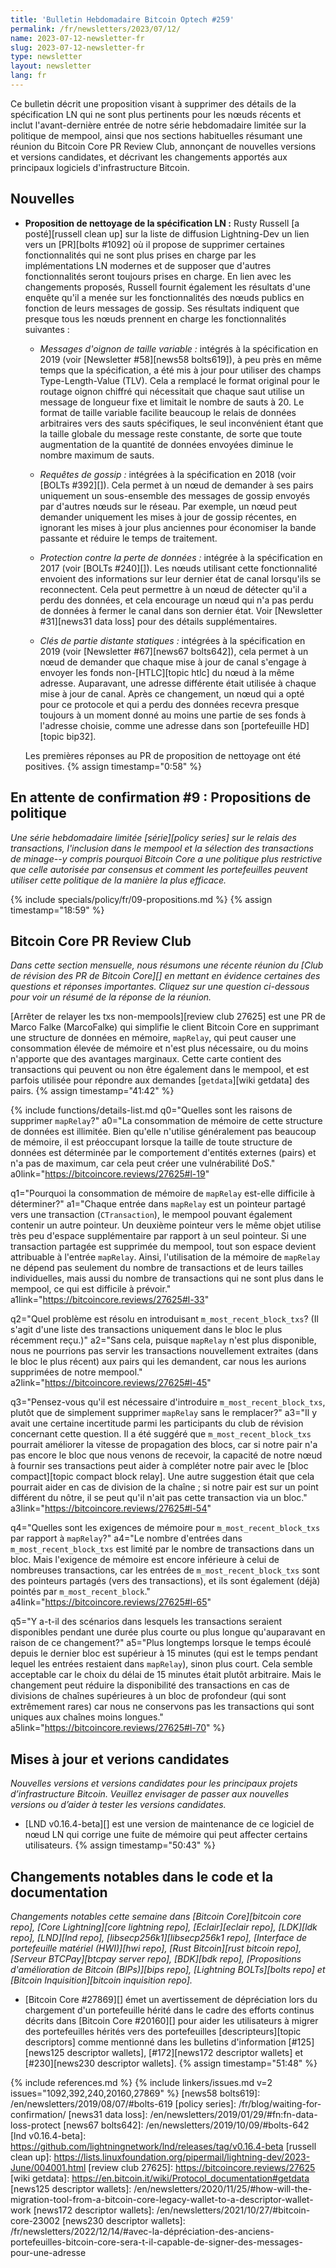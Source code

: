 ```yaml
---
title: 'Bulletin Hebdomadaire Bitcoin Optech #259'
permalink: /fr/newsletters/2023/07/12/
name: 2023-07-12-newsletter-fr
slug: 2023-07-12-newsletter-fr
type: newsletter
layout: newsletter
lang: fr
---
```

Ce bulletin décrit une proposition visant à supprimer des détails de la spécification LN qui ne sont plus pertinents pour les
nœuds récents et inclut l'avant-dernière entrée de notre série hebdomadaire limitée sur la politique de mempool, ainsi que nos
sections habituelles résumant une réunion du Bitcoin Core PR Review Club, annonçant de nouvelles versions et versions candidates,
et décrivant les changements apportés aux principaux logiciels d'infrastructure Bitcoin.

## Nouvelles

- **Proposition de nettoyage de la spécification LN :** Rusty Russell [a posté][russell clean up] sur la liste de diffusion
  Lightning-Dev un lien vers un [PR][bolts #1092] où il propose de supprimer certaines fonctionnalités qui ne sont plus
  prises en charge par les implémentations LN modernes et de supposer que d'autres fonctionnalités seront toujours prises en charge.
  En lien avec les changements proposés, Russell fournit également les résultats d'une enquête qu'il a menée sur les fonctionnalités
  des nœuds publics en fonction de leurs messages de gossip. Ses résultats indiquent que presque tous les nœuds prennent en charge
  les fonctionnalités suivantes :

  - *Messages d'oignon de taille variable :* intégrés à la spécification en 2019
    (voir [Newsletter #58][news58 bolts619]), à peu près en même temps que la spécification, a été mis à jour pour utiliser des
    champs Type-Length-Value (TLV). Cela a remplacé le format original pour le routage oignon chiffré qui nécessitait que chaque
    saut utilise un message de longueur fixe et limitait le nombre de sauts à 20. Le format de taille variable facilite beaucoup le
    relais de données arbitraires vers des sauts spécifiques, le seul inconvénient étant que la taille globale du message reste
    constante, de sorte que toute augmentation de la quantité de données envoyées diminue le nombre maximum de sauts.

  - *Requêtes de gossip :* intégrées à la spécification en 2018 (voir [BOLTs #392][]).
    Cela permet à un nœud de demander à ses pairs uniquement un sous-ensemble des messages de gossip envoyés par d'autres nœuds sur
    le réseau. Par exemple, un nœud peut demander uniquement les mises à jour de gossip récentes, en ignorant les mises à jour plus
    anciennes pour économiser la bande passante et réduire le temps de traitement.

  - *Protection contre la perte de données :* intégrée à la spécification en 2017 (voir [BOLTs #240][]).
    Les nœuds utilisant cette fonctionnalité envoient des informations sur leur dernier état de canal lorsqu'ils se reconnectent.
    Cela peut permettre à un nœud de détecter qu'il a perdu des données, et cela encourage un nœud qui n'a pas perdu de données à
    fermer le canal dans son dernier état. Voir [Newsletter #31][news31 data loss] pour des détails supplémentaires.

  - *Clés de partie distante statiques :* intégrées à la spécification en 2019
    (voir [Newsletter #67][news67 bolts642]), cela permet à un nœud de demander que chaque mise à jour de canal s'engage à envoyer
    les fonds non-[HTLC][topic htlc] du nœud à la même adresse. Auparavant, une adresse différente était utilisée à chaque mise à
    jour de canal. Après ce changement, un nœud qui a opté pour ce protocole et qui a perdu des données recevra presque toujours à
    un moment donné au moins une partie de ses fonds à l'adresse choisie, comme une adresse dans son [portefeuille HD][topic bip32].

  Les premières réponses au PR de proposition de nettoyage ont été positives. {% assign timestamp="0:58" %}

## En attente de confirmation #9 : Propositions de politique

_Une série hebdomadaire limitée [série][policy series] sur le relais des transactions, l'inclusion dans le mempool et la sélection
des transactions de minage--y compris pourquoi Bitcoin Core a une politique plus restrictive que celle autorisée par consensus et
comment les portefeuilles peuvent utiliser cette politique de la manière la plus efficace._

{% include specials/policy/fr/09-propositions.md %} {% assign timestamp="18:59" %}

## Bitcoin Core PR Review Club

*Dans cette section mensuelle, nous résumons une récente réunion du [Club de révision des PR de Bitcoin Core][]
en mettant en évidence certaines des questions et réponses importantes. Cliquez sur
une question ci-dessous pour voir un résumé de la réponse de la réunion.*

[Arrêter de relayer les txs non-mempools][review club 27625]
est une PR de Marco Falke (MarcoFalke) qui simplifie le client Bitcoin Core
en supprimant une structure de données en mémoire, `mapRelay`, qui peut
causer une consommation élevée de mémoire et n'est plus nécessaire, ou du moins
n'apporte que des avantages marginaux.
Cette carte contient des transactions qui peuvent ou non être également dans le mempool,
et est parfois utilisée pour répondre aux demandes [`getdata`][wiki getdata] des pairs. {% assign timestamp="41:42" %}

{% include functions/details-list.md
  q0="Quelles sont les raisons de supprimer `mapRelay`?"
  a0="La consommation de mémoire de cette structure de données est illimitée.
      Bien qu'elle n'utilise généralement pas beaucoup de mémoire, il est préoccupant lorsque
      la taille de toute structure de données est déterminée par le comportement
      d'entités externes (pairs) et n'a pas de maximum, car cela peut créer
      une vulnérabilité DoS."
  a0link="https://bitcoincore.reviews/27625#l-19"

  q1="Pourquoi la consommation de mémoire de `mapRelay` est-elle difficile à déterminer?"
  a1="Chaque entrée dans `mapRelay` est un pointeur partagé vers une transaction
      (`CTransaction`), le mempool pouvant également contenir un autre pointeur.
      Un deuxième pointeur vers le même objet utilise très peu d'espace supplémentaire
      par rapport à un seul pointeur.
      Si une transaction partagée est supprimée du mempool,
      tout son espace devient attribuable à l'entrée `mapRelay`.
      Ainsi, l'utilisation de la mémoire de `mapRelay` ne dépend pas seulement du nombre
      de transactions et de leurs tailles individuelles, mais aussi du nombre
      de transactions qui ne sont plus dans le mempool, ce qui est difficile
      à prévoir."
  a1link="https://bitcoincore.reviews/27625#l-33"

  q2="Quel problème est résolu en introduisant `m_most_recent_block_txs`?
      (Il s'agit d'une liste des transactions uniquement dans le bloc le plus récemment reçu.)"
  a2="Sans cela, puisque `mapRelay` n'est plus disponible, nous ne pourrions pas
      servir les transactions nouvellement extraites (dans le bloc le plus récent)
      aux pairs qui les demandent, car nous les aurions supprimées de
      notre mempool."
  a2link="https://bitcoincore.reviews/27625#l-45"

  q3="Pensez-vous qu'il est nécessaire d'introduire `m_most_recent_block_txs`,
      plutôt que de simplement supprimer `mapRelay` sans le remplacer?"
  a3="Il y avait une certaine incertitude parmi les participants du club de révision concernant cette question.
      Il a été suggéré que `m_most_recent_block_txs` pourrait améliorer la vitesse de propagation des blocs,
      car si notre pair n'a pas encore le bloc que nous venons de recevoir, la capacité de notre nœud à fournir ses transactions
      peut aider à compléter notre pair avec le [bloc compact][topic compact block relay].
      Une autre suggestion était que cela pourrait aider en cas de division de la chaîne ;
      si notre pair est sur un point différent du nôtre, il se peut qu'il n'ait pas cette
      transaction via un bloc."
  a3link="https://bitcoincore.reviews/27625#l-54"

  q4="Quelles sont les exigences de mémoire pour `m_most_recent_block_txs`
      par rapport à `mapRelay`?"
  a4="Le nombre d'entrées dans `m_most_recent_block_txs` est limité par
      le nombre de transactions dans un bloc. Mais l'exigence de mémoire
      est encore inférieure à celui de nombreuses transactions, car les entrées
      de `m_most_recent_block_txs` sont des pointeurs partagés (vers des transactions), et ils sont
      également (déjà) pointés par `m_most_recent_block`."
  a4link="https://bitcoincore.reviews/27625#l-65"

  q5="Y a-t-il des scénarios dans lesquels les transactions seraient disponibles
      pendant une durée plus courte ou plus longue qu'auparavant en raison de ce changement?"
  a5="Plus longtemps lorsque le temps écoulé depuis le dernier bloc est supérieur à 15 minutes
      (qui est le temps pendant lequel les entrées restaient dans `mapRelay`), sinon plus court.
      Cela semble acceptable car le choix du délai de 15 minutes était plutôt arbitraire.
      Mais le changement peut réduire la disponibilité des transactions en cas de
      divisions de chaînes supérieures à un bloc de profondeur (qui sont extrêmement rares)
      car nous ne conservons pas les transactions qui sont uniques aux chaînes moins longues."
  a5link="https://bitcoincore.reviews/27625#l-70"
%}

## Mises à jour et verions candidates

*Nouvelles versions et versions candidates pour les principaux projets d’infrastructure
Bitcoin. Veuillez envisager de passer aux nouvelles versions ou d’aider à tester
les versions candidates.*

- [LND v0.16.4-beta][] est une version de maintenance de ce logiciel de nœud LN
  qui corrige une fuite de mémoire qui peut affecter certains utilisateurs. {% assign timestamp="50:43" %}

## Changements notables dans le code et la documentation

*Changements notables cette semaine dans [Bitcoin Core][bitcoin core repo], [Core
Lightning][core lightning repo], [Eclair][eclair repo], [LDK][ldk repo],
[LND][lnd repo], [libsecp256k1][libsecp256k1 repo], [Interface de portefeuille
matériel (HWI)][hwi repo], [Rust Bitcoin][rust bitcoin repo], [Serveur BTCPay][btcpay server repo],
[BDK][bdk repo], [Propositions d'amélioration de Bitcoin (BIPs)][bips repo], [Lightning BOLTs][bolts repo] et
[Bitcoin Inquisition][bitcoin inquisition repo].*

- [Bitcoin Core #27869][] émet un avertissement de dépréciation lors du chargement d'un
  portefeuille hérité dans le cadre des efforts continus décrits dans [Bitcoin Core #20160][]
  pour aider les utilisateurs à migrer des portefeuilles hérités vers des portefeuilles [descripteurs][topic descriptors]
  comme mentionné dans les bulletins d'information [#125][news125 descriptor wallets],
  [#172][news172 descriptor wallets] et [#230][news230 descriptor wallets]. {% assign timestamp="51:48" %}

{% include references.md %}
{% include linkers/issues.md v=2 issues="1092,392,240,20160,27869" %}
[news58 bolts619]: /en/newsletters/2019/08/07/#bolts-619
[policy series]: /fr/blog/waiting-for-confirmation/
[news31 data loss]: /en/newsletters/2019/01/29/#fn:fn-data-loss-protect
[news67 bolts642]: /en/newsletters/2019/10/09/#bolts-642
[lnd v0.16.4-beta]: https://github.com/lightningnetwork/lnd/releases/tag/v0.16.4-beta
[russell clean up]: https://lists.linuxfoundation.org/pipermail/lightning-dev/2023-June/004001.html
[review club 27625]: https://bitcoincore.reviews/27625
[wiki getdata]: https://en.bitcoin.it/wiki/Protocol_documentation#getdata
[news125 descriptor wallets]: /en/newsletters/2020/11/25/#how-will-the-migration-tool-from-a-bitcoin-core-legacy-wallet-to-a-descriptor-wallet-work
[news172 descriptor wallets]: /en/newsletters/2021/10/27/#bitcoin-core-23002
[news230 descriptor wallets]: /fr/newsletters/2022/12/14/#avec-la-dépréciation-des-anciens-portefeuilles-bitcoin-core-sera-t-il-capable-de-signer-des-messages-pour-une-adresse
